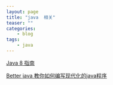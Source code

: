 ```yaml
---
layout: page
title: "java  相关"
teaser: ""
categories:
    - blog
tags:
    - java
---
```

[Java 8 指南](http://ifeve.com/java-8-tutorial/)

[Better java 教你如何编写现代化的java程序](http://segmentfault.com/a/1190000003771603?hmsr=toutiao.io&utm_medium=toutiao.io&utm_source=toutiao.io')